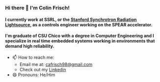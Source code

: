 ### Hi there 👋 I'm Colin Frisch!
#### I currently work at **SSRL**, or the [**Stanford Synchrotron Radiation Lightsource**](https://www-ssrl.slac.stanford.edu/ssrl/web/), as a controls engineer working on the SPEAR accelerator.
#### I'm graduate of CSU Chico with a degree in **Computer Engineering** and I specialize in real time embedded systems working in environments that demand high reliability.
- 📫 How to reach me:
  - Email me at: cafrisch98@gmail.com
  - Check out my [Linkedin](https://www.linkedin.com/in/colin-frisch-b61b58178/)
- 😄 Pronouns: He/Him
 
<!--
**ColinAF/ColinAF** is a ✨ _special_ ✨ repository because its `README.md` (this file) appears on your GitHub profile.
- 🔭 I’m currently working on ...
- 🌱 I’m currently learning .....
- 📫 How to reach me: ...
- 😄 Pronouns: ... 
- ⚡ Fun fact: ...
-->
